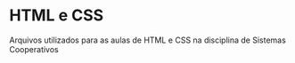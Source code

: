 # HTML e CSS

Arquivos utilizados para as aulas de HTML e CSS na disciplina de Sistemas Cooperativos
